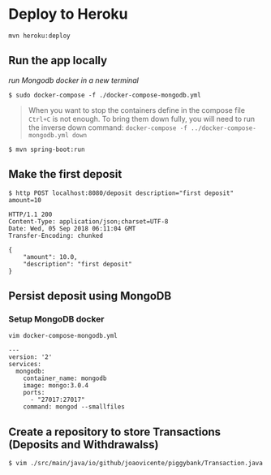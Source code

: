# Deploy to Heroku

```mvn heroku:deploy```



## Run the app locally

*run Mongodb docker in a new terminal*

```
$ sudo docker-compose -f ./docker-compose-mongodb.yml
```

> When you want to stop the containers define in the compose file `Ctrl+C` is not enough. To bring them down fully, you will need to run the inverse down command: `docker-compose -f ../docker-compose-mongodb.yml down`


```
$ mvn spring-boot:run
```

## Make the first deposit

```
$ http POST localhost:8080/deposit description="first deposit" amount=10

HTTP/1.1 200 
Content-Type: application/json;charset=UTF-8
Date: Wed, 05 Sep 2018 06:11:04 GMT
Transfer-Encoding: chunked

{
    "amount": 10.0,
    "description": "first deposit"
}
```


## Persist deposit using MongoDB


### Setup MongoDB docker

```
vim docker-compose-mongodb.yml
```

```
---
version: '2'
services:
  mongodb:
    container_name: mongodb
    image: mongo:3.0.4
    ports:
      - "27017:27017"
    command: mongod --smallfiles
```


## Create a repository to store Transactions (Deposits and Withdrawalss)

```
$ vim ./src/main/java/io/github/joaovicente/piggybank/Transaction.java
```

